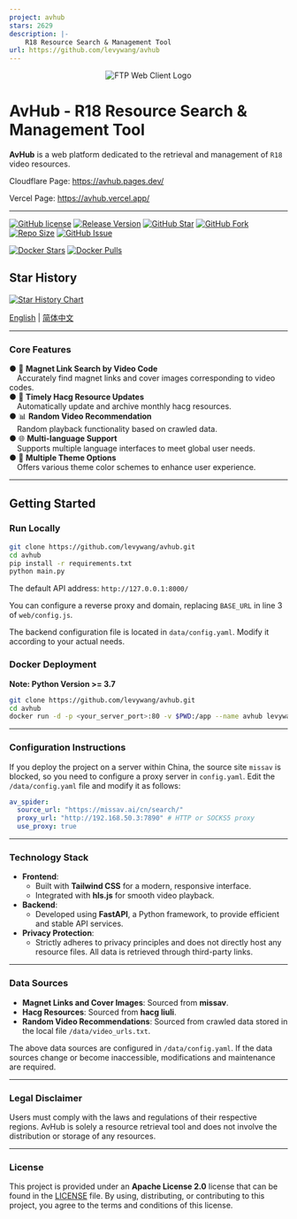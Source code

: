 ```yaml
---
project: avhub
stars: 2629
description: |-
    R18 Resource Search & Management Tool
url: https://github.com/levywang/avhub
---
```


<div align="center">
      <img src="web\imgs\logo_opaque.png" alt="FTP Web Client Logo">
</div>

  # AvHub - R18 Resource Search & Management Tool 

  **AvHub** is a web platform dedicated to the retrieval and management of `R18` video resources.  

Cloudflare Page: https://avhub.pages.dev/  

Vercel Page: https://avhub.vercel.app/  

****

[![GitHub license](https://img.shields.io/github/license/levywang/avhub?label=License&logo=github)](https://github.com/levywang/avhub/blob/main/LICENSE "Click to view the repo on Github")
[![Release Version](https://img.shields.io/github/release/levywang/avhub?include_prereleases&label=Release&logo=github)](https://github.com/levywang/avhub/releases/latest "Click to view the repo on Github")
[![GitHub Star](https://img.shields.io/github/stars/levywang/avhub?label=Stars&logo=github)](https://github.com/levywang/avhub "Click to view the repo on Github")
[![GitHub Fork](https://img.shields.io/github/forks/levywang/avhub?label=Forks&logo=github)](https://github.com/levywang/avhub/forks?include=active%2Carchived%2Cinactive%2Cnetwork&page=1&period=2y&sort_by=stargazer_counts "Click to view the repo on Github")
[![Repo Size](https://img.shields.io/github/repo-size/levywang/avhub?label=Size&logo=github)](https://github.com/levywang/avhub "Click to view the repo on Github")
[![GitHub Issue](https://img.shields.io/github/issues-closed-raw/levywang/avhub?label=Closed%20Issue&logo=github)](https://github.com/levywang/avhub/issues?q=is%3Aissue+is%3Aclosed "Click to view the repo on Github")

[![Docker Stars](https://img.shields.io/docker/stars/levywang/avhub?label=Stars&logo=docker)](https://hub.docker.com/r/levywang/avhub "Click to view the image on Docker Hub")
[![Docker Pulls](https://img.shields.io/docker/pulls/levywang/avhub?label=Pulls&logo=docker)](https://hub.docker.com/r/levywang/avhub "Click to view the image on Docker Hub")  

## Star History  

[![Star History Chart](https://api.star-history.com/svg?repos=levywang/avhub&type=Date)](https://star-history.com/#levywang/avhub&Date)  

[English](README.md) | [简体中文](README_CN.md)   

---

### **Core Features**  
● 🔗 **Magnet Link Search by Video Code**  
  &emsp;Accurately find magnet links and cover images corresponding to video codes.  
● 📅 **Timely Hacg Resource Updates**  
  &emsp;Automatically update and archive monthly hacg resources.  
● 📊 **Random Video Recommendation**  
  &emsp;Random playback functionality based on crawled data.  
● 🌐 **Multi-language Support**  
  &emsp;Supports multiple language interfaces to meet global user needs.  
● 🎨 **Multiple Theme Options**  
  &emsp;Offers various theme color schemes to enhance user experience.  

---

## Getting Started  

### Run Locally  
```bash  
git clone https://github.com/levywang/avhub.git  
cd avhub  
pip install -r requirements.txt  
python main.py  
```  
The default API address: `http://127.0.0.1:8000/`  

You can configure a reverse proxy and domain, replacing `BASE_URL` in line 3 of `web/config.js`.  

The backend configuration file is located in `data/config.yaml`. Modify it according to your actual needs.  

### Docker Deployment  
**Note: Python Version >= 3.7**  
```bash  
git clone https://github.com/levywang/avhub.git  
cd avhub  
docker run -d -p <your_server_port>:80 -v $PWD:/app --name avhub levywang/avhub:latest  
```  
---


### **Configuration Instructions**  

If you deploy the project on a server within China, the source site `missav` is blocked, so you need to configure a proxy server in `config.yaml`. Edit the `/data/config.yaml` file and modify it as follows:  
```yaml
av_spider:
  source_url: "https://missav.ai/cn/search/"
  proxy_url: "http://192.168.50.3:7890" # HTTP or SOCKS5 proxy
  use_proxy: true
```

---

### **Technology Stack**  
- **Frontend**:  
  - Built with **Tailwind CSS** for a modern, responsive interface.  
  - Integrated with **hls.js** for smooth video playback.  
- **Backend**:  
  - Developed using **FastAPI**, a Python framework, to provide efficient and stable API services.  
- **Privacy Protection**:  
  - Strictly adheres to privacy principles and does not directly host any resource files. All data is retrieved through third-party links.  

---

### **Data Sources**  
- **Magnet Links and Cover Images**: Sourced from **missav**.  
- **Hacg Resources**: Sourced from **hacg liuli**.  
- **Random Video Recommendations**: Sourced from crawled data stored in the local file `/data/video_urls.txt`.  

The above data sources are configured in `/data/config.yaml`. If the data sources change or become inaccessible, modifications and maintenance are required.  

---

### **Legal Disclaimer**  
Users must comply with the laws and regulations of their respective regions. AvHub is solely a resource retrieval tool and does not involve the distribution or storage of any resources.  

---

### **License**  
This project is provided under an **Apache License 2.0** license that can be found in the [LICENSE](LICENSE) file. By using, distributing, or contributing to this project, you agree to the terms and conditions of this license.
